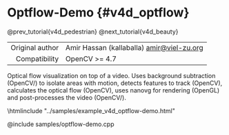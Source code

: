 # Optflow-Demo {#v4d_optflow}

@prev_tutorial{v4d_pedestrian}
@next_tutorial{v4d_beauty}

|    |    |
| -: | :- |
| Original author | Amir Hassan (kallaballa) <amir@viel-zu.org> |
| Compatibility | OpenCV >= 4.7 |

Optical flow visualization on top of a video. Uses background subtraction (OpenCV/) to isolate areas with motion, detects features to track (OpenCV), calculates the optical flow (OpenCV), uses nanovg for rendering (OpenGL) and post-processes the video (OpenCV/).

\htmlinclude "../samples/example_v4d_optflow-demo.html"

@include samples/optflow-demo.cpp



